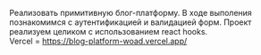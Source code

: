 Реализовать примитивную блог-платформу. В ходе выполения познакомимся с аутентификацией и валидацией форм.
Проект реализуем целиком с использованием react hooks.<br>
Vercel = https://blog-platform-woad.vercel.app/
